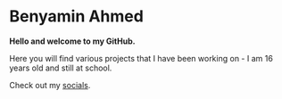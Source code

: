 # Benyamin Ahmed

**Hello and welcome to my GitHub.**

Here you will find various projects that I have been working on - I am 16 years old and still at school.

Check out my [socials](https://linktr.ee/ObiWanBenoni).
